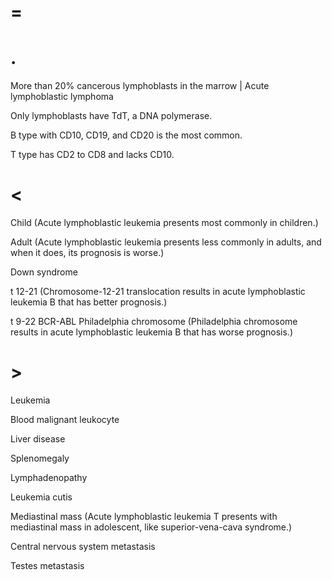 # =

# .

More than 20% cancerous lymphoblasts in the marrow | Acute lymphoblastic lymphoma

Only lymphoblasts have TdT, a DNA polymerase.

B type with CD10, CD19, and CD20 is the most common.

T type has CD2 to CD8 and lacks CD10.

# <

Child (Acute lymphoblastic leukemia presents most commonly in children.)

Adult (Acute lymphoblastic leukemia presents less commonly in adults, and when it does, its prognosis is worse.)

Down syndrome

t 12-21 (Chromosome-12-21 translocation results in acute lymphoblastic leukemia B that has better prognosis.)

t 9-22 BCR-ABL Philadelphia chromosome (Philadelphia chromosome results in acute lymphoblastic leukemia B that has worse prognosis.)

# >

Leukemia

Blood malignant leukocyte

Liver disease

Splenomegaly

Lymphadenopathy

Leukemia cutis

Mediastinal mass (Acute lymphoblastic leukemia T presents with mediastinal mass in adolescent, like superior-vena-cava syndrome.)

Central nervous system metastasis

Testes metastasis
